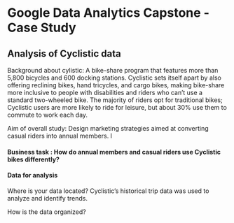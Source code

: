 # Google Data Analytics Capstone - Case Study
 
## Analysis of Cyclistic data

Background about cylistic:
A bike-share program that features more than 5,800 bicycles and 600 docking stations. Cyclistic sets itself
apart by also offering reclining bikes, hand tricycles, and cargo bikes, making bike-share more inclusive to people with disabilities and riders who can’t use a standard two-wheeled bike. The majority of riders opt for traditional bikes; Cyclistic users are more likely to ride for leisure, but about 30% use them to commute to work each day.

Aim of overall study: Design marketing strategies aimed at converting casual riders into annual members. I

#### Business task : How do annual members and casual riders use Cyclistic bikes differently?

#### Data for analysis

Where is your data located?
Cyclistic’s historical trip data was used to analyze and identify trends. 

How is the data organized?